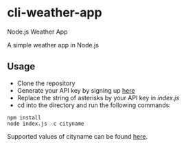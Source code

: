# cli-weather-app
Node.js Weather App

A simple weather app in Node.js

## Usage

* Clone the repository
* Generate your API key by signing up [here](https://home.openweathermap.org/)
* Replace the string of asterisks by your API key in *index.js*
* cd into the directory and run the following commands:
```
npm install
node index.js -c cityname
```

Supported values of cityname can be found [here](http://bulk.openweathermap.org/sample/).